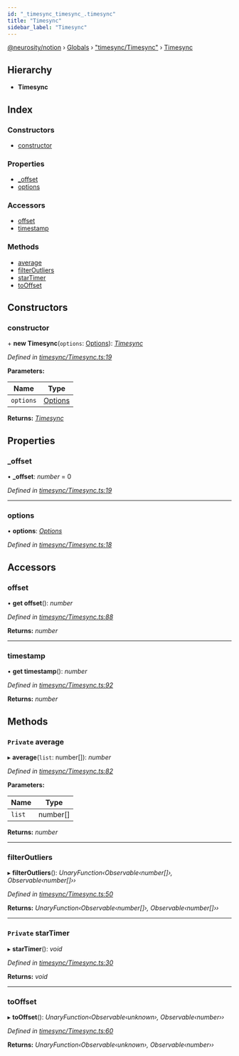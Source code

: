 ```yaml
---
id: "_timesync_timesync_.timesync"
title: "Timesync"
sidebar_label: "Timesync"
---
```


[@neurosity/notion](../index.md) › [Globals](../globals.md) › ["timesync/Timesync"](../modules/_timesync_timesync_.md) › [Timesync](_timesync_timesync_.timesync.md)

## Hierarchy

* **Timesync**

## Index

### Constructors

* [constructor](_timesync_timesync_.timesync.md#constructor)

### Properties

* [_offset](_timesync_timesync_.timesync.md#_offset)
* [options](_timesync_timesync_.timesync.md#options)

### Accessors

* [offset](_timesync_timesync_.timesync.md#offset)
* [timestamp](_timesync_timesync_.timesync.md#timestamp)

### Methods

* [average](_timesync_timesync_.timesync.md#private-average)
* [filterOutliers](_timesync_timesync_.timesync.md#filteroutliers)
* [starTimer](_timesync_timesync_.timesync.md#private-startimer)
* [toOffset](_timesync_timesync_.timesync.md#tooffset)

## Constructors

###  constructor

\+ **new Timesync**(`options`: [Options](../modules/_timesync_timesync_.md#options)): *[Timesync](_timesync_timesync_.timesync.md)*

*Defined in [timesync/Timesync.ts:19](https://github.com/neurosity/notion-js/blob/58d781f/src/timesync/Timesync.ts#L19)*

**Parameters:**

Name | Type |
------ | ------ |
`options` | [Options](../modules/_timesync_timesync_.md#options) |

**Returns:** *[Timesync](_timesync_timesync_.timesync.md)*

## Properties

###  _offset

• **_offset**: *number* = 0

*Defined in [timesync/Timesync.ts:19](https://github.com/neurosity/notion-js/blob/58d781f/src/timesync/Timesync.ts#L19)*

___

###  options

• **options**: *[Options](../modules/_timesync_timesync_.md#options)*

*Defined in [timesync/Timesync.ts:18](https://github.com/neurosity/notion-js/blob/58d781f/src/timesync/Timesync.ts#L18)*

## Accessors

###  offset

• **get offset**(): *number*

*Defined in [timesync/Timesync.ts:88](https://github.com/neurosity/notion-js/blob/58d781f/src/timesync/Timesync.ts#L88)*

**Returns:** *number*

___

###  timestamp

• **get timestamp**(): *number*

*Defined in [timesync/Timesync.ts:92](https://github.com/neurosity/notion-js/blob/58d781f/src/timesync/Timesync.ts#L92)*

**Returns:** *number*

## Methods

### `Private` average

▸ **average**(`list`: number[]): *number*

*Defined in [timesync/Timesync.ts:82](https://github.com/neurosity/notion-js/blob/58d781f/src/timesync/Timesync.ts#L82)*

**Parameters:**

Name | Type |
------ | ------ |
`list` | number[] |

**Returns:** *number*

___

###  filterOutliers

▸ **filterOutliers**(): *UnaryFunction‹Observable‹number[]›, Observable‹number[]››*

*Defined in [timesync/Timesync.ts:50](https://github.com/neurosity/notion-js/blob/58d781f/src/timesync/Timesync.ts#L50)*

**Returns:** *UnaryFunction‹Observable‹number[]›, Observable‹number[]››*

___

### `Private` starTimer

▸ **starTimer**(): *void*

*Defined in [timesync/Timesync.ts:30](https://github.com/neurosity/notion-js/blob/58d781f/src/timesync/Timesync.ts#L30)*

**Returns:** *void*

___

###  toOffset

▸ **toOffset**(): *UnaryFunction‹Observable‹unknown›, Observable‹number››*

*Defined in [timesync/Timesync.ts:60](https://github.com/neurosity/notion-js/blob/58d781f/src/timesync/Timesync.ts#L60)*

**Returns:** *UnaryFunction‹Observable‹unknown›, Observable‹number››*
